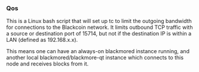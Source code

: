 ### Qos ###

This is a Linux bash script that will set up tc to limit the outgoing bandwidth for connections to the Blackcoin network. It limits outbound TCP traffic with a source or destination port of 15714, but not if the destination IP is within a LAN (defined as 192.168.x.x).

This means one can have an always-on blackmored instance running, and another local blackmored/blackmore-qt instance which connects to this node and receives blocks from it.
